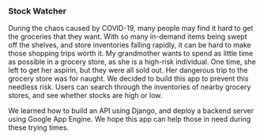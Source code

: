 ### Stock Watcher

During the chaos caused by COVID-19, many people may find it hard to get the groceries that they want. With so many in-demand items being swept off the shelves, and store inventories falling rapidly, it can be hard to make those shopping trips worth it. My grandmother wants to spend as little time as possible in a grocery store, as she is a high-risk individual. One time, she left to get her aspirin, but they were all sold out. Her dangerous trip to the grocery store was for naught. We decided to build this app to prevent this needless risk. Users can search through the inventories of nearby grocery stores, and see whether stocks are high or low.

We learned how to build an API using Django, and deploy a backend server using Google App Engine. We hope this app can help those in need during these trying times.
